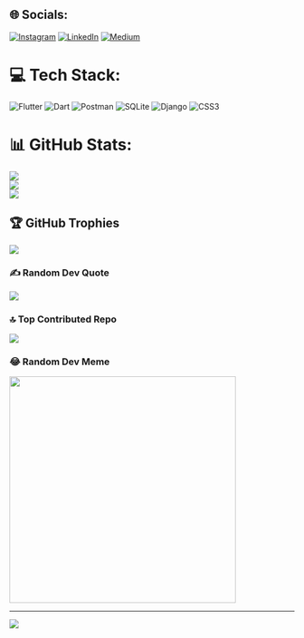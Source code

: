 
## 🌐 Socials:
[![Instagram](https://img.shields.io/badge/Instagram-%23E4405F.svg?logo=Instagram&logoColor=white)](https://instagram.com/cbrlkskndg) [![LinkedIn](https://img.shields.io/badge/LinkedIn-%230077B5.svg?logo=linkedin&logoColor=white)](https://www.linkedin.com/in/cebrail-keskinda%C4%9F-8b2ba31ba/) [![Medium](https://img.shields.io/badge/Medium-12100E?logo=medium&logoColor=white)](https://medium.com/@cebrailkeskindag) 

# 💻 Tech Stack:
![Flutter](https://img.shields.io/badge/Flutter-%2302569B.svg?style=for-the-badge&logo=Flutter&logoColor=white) ![Dart](https://img.shields.io/badge/dart-%230175C2.svg?style=for-the-badge&logo=dart&logoColor=white) ![Postman](https://img.shields.io/badge/Postman-FF6C37?style=for-the-badge&logo=postman&logoColor=white) ![SQLite](https://img.shields.io/badge/sqlite-%2307405e.svg?style=for-the-badge&logo=sqlite&logoColor=white) ![Django](https://img.shields.io/badge/django-%23092E20.svg?style=for-the-badge&logo=django&logoColor=white) ![CSS3](https://img.shields.io/badge/css3-%231572B6.svg?style=for-the-badge&logo=css3&logoColor=white)
# 📊 GitHub Stats:
![](https://github-readme-stats.vercel.app/api?username=Cebrailkeskindag&theme=dark&hide_border=true&include_all_commits=false&count_private=false)<br/>
![](https://github-readme-streak-stats.herokuapp.com/?user=Cebrailkeskindag&theme=dark&hide_border=true)<br/>
![](https://github-readme-stats.vercel.app/api/top-langs/?username=Cebrailkeskindag&theme=dark&hide_border=true&include_all_commits=false&count_private=false&layout=compact)

## 🏆 GitHub Trophies
![](https://github-profile-trophy.vercel.app/?username=Cebrailkeskindag&theme=radical&no-frame=false&no-bg=true&margin-w=4)

### ✍️ Random Dev Quote
![](https://quotes-github-readme.vercel.app/api?type=horizontal&theme=radical)

### 🔝 Top Contributed Repo
![](https://github-contributor-stats.vercel.app/api?username=Cebrailkeskindag&limit=5&theme=dark&combine_all_yearly_contributions=true)

### 😂 Random Dev Meme
<img src='https://randommeme-five.vercel.app/' style="height: 400px;"/>

---
[![](https://visitcount.itsvg.in/api?id=Cebrailkeskindag&icon=0&color=0)](https://visitcount.itsvg.in)

<!-- Proudly created with GPRM ( https://gprm.itsvg.in ) -->
